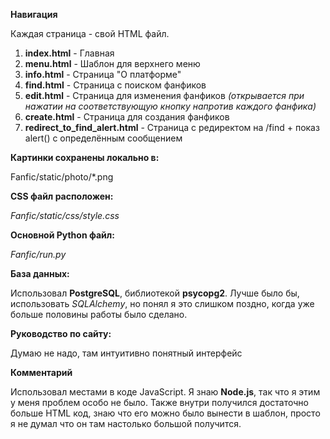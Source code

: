 **Навигация**

Каждая страница - свой HTML файл.
1. **index.html** - Главная
2. **menu.html** - Шаблон для верхнего меню
3. **info.html** - Страница "О платформе"
4. **find.html** - Страница с поиском фанфиков
5. **edit.html** - Страница для изменения фанфиков _(открывается при нажатии на соответствующую кнопку напротив каждого фанфика)_
6. **create.html** - Страница для создания фанфиков
7. **redirect_to_find_alert.html** - Страница с редиректом на /find + показ alert() с определённым сообщением

**Картинки сохранены локально в:**

Fanfic/static/photo/*.png

**CSS файл расположен:**

_Fanfic/static/css/style.css_

**Основной Python файл:**

_Fanfic/run.py_

**База данных:**

Использовал **PostgreSQL**, библиотекой **psycopg2**. Лучше было бы, использовать _SQLAlchemy_, но понял я это слишком поздно, когда уже больше половины работы было сделано.

**Руководство по сайту:**

Думаю не надо, там интуитивно понятный интерфейс

**Комментарий**

Использовал местами в коде JavaScript. Я знаю **Node.js**, так что я этим у меня проблем особо не было. Также внутри <script>...</script> получился достаточно больше HTML код, знаю что его можно было вынести в шаблон, просто я не думал что он там настолько большой получится.
